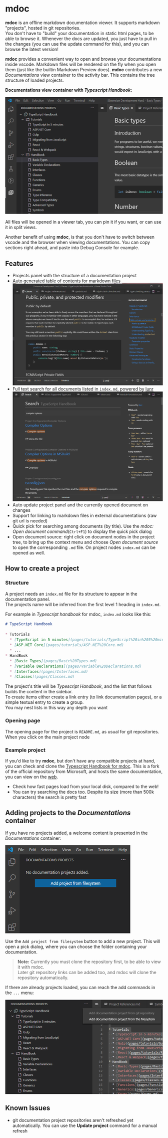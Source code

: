 # mdoc 

**mdoc** is an offline markdown documentation viewer. It supports markdown "projects", hosted in git repositories.   
You don't have to "build" your documentation in static html pages, to be able to browse it. Whenever the docs are updated, you just have to pull in the changes (you can use the update command for this), and you can browse the latest version!        

**mdoc** provides a convenient way to open and browse your documentations inside vscode. Markdown files will be rendered on the fly when you open them (just like the builtin Markdown Preview does). **mdoc** contributes a new *Documentations* view container to the activity bar. This contains the tree structure of loaded projects.

**Documentations view container with *Typescript Handbook*:**

![Typescript handbook in documentatations view conatiner](img/documentation-view-container.png)

All files will be opened in a viewer tab, you can pin it if you want, or can use it in split views.

Another benefit of using **mdoc**, is that you don't have to switch between vscode and the browser when viewing documentations. You can copy sections right ahead, and paste into Debug Console for example.


## Features

- Projects panel with the structure of a documentation project
- Auto generated table of contents for markdown files
![toc generation](img/toc-generation.png)
- Full text search for all documents listed in `index.md`, powered by [lunr](https://lunrjs.com/)
![search example](img/search.png)
- Auto update project panel and the currently opened document on changes
- Support for linking to markdown files in external documentations (raw git url is needed)
- Quick pick for searching among documents (by title). Use the *mdoc: Open document command*(`Ctrl+F1`) to display the quick pick dialog
- Open document source: right click on document nodes in the project tree, to bring up the context menu and choose *Open document source* to open the corresponding `.md` file. On project nodes `index.md` can be opened as well.

## How to create a project

### Structure

A project needs an `index.md` file for its structure to appear in the documentation panel.   
The projects name will be inferred from the first level 1 heading in `index.md`.

For example in  *Typescript handbook* for mdoc, `index.md` looks like this:
```md
# TypeScript Handbook

* Tutorials
  * [TypeScript in 5 minutes](pages/tutorials/TypeScript%20in%205%20minutes.md)
  * [ASP.NET Core](pages/tutorials/ASP.NET%20Core.md)
  * ...
* HandBook
  * [Basic Types](pages/Basic%20Types.md)
  * [Variable Declarations](pages/Variable%20Declarations.md)
  * [Interfaces](pages/Interfaces.md)
  * [Classes](pages/Classes.md)
```

The project's title will be *Typescript Handbook*, and the list that follows builds the content in the sidebar.   
To create items either create a link entry (to link documentation pages), or a simple textual entry to create a group.    
You may nest lists in this way any depth you want

### Opening page

The opening page for the project is `README.md`, as usual for git repositories. When you click on the main project node

### Example project

If you'd like to try **mdoc**, but don't have any compatible projects at hand, you can check and clone the [Typescript Handbook for mdoc](https://github.com/bxantus/TypeScript-Handbook-mdoc). This is a fork of the official repository from Microsoft, and hosts the same documentation, you can view on the [web](https://www.typescriptlang.org/docs/handbook/intro.html).    

* Check how fast pages load from your local disk, compared to the web!
* You can try searching the docs too. Despite its size (more than 500k characters) the search is pretty fast

## Adding projects to the *Documentations* container

If you have no projects added, a welcome content is presented in the *Documentations* container:

![Welcome content](img/welcome-view.png)

Use the `Add project from filesystem` button to add a new project. This will open a pick dialog, where you can choose the folder containing your documentation.

> **Note:** Currently you must clone the repository first, to be able to view it with mdoc.    
> Later git repository links can be added too, and mdoc will clone the repository automatically.

If there are already projects loaded, you can reach the add commands in the `...` menu:

![Add commands from context menu](img/project-context-menu.png)

## Known Issues

- git documentation project repositories aren't refreshed yet automatically. You can use the **Update project** command for a manual refresh


